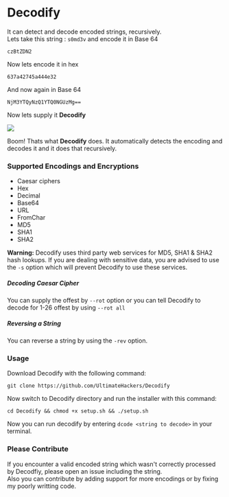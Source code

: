 # Decodify
It can detect and decode encoded strings, recursively.\
Lets take this string : `s0md3v` and encode it in Base 64
```
czBtZDN2
```
Now lets encode it in hex
```
637a42745a444e32
```
And now again in Base 64
```
NjM3YTQyNzQ1YTQ0NGUzMg==
```
Now lets supply it **Decodify**

<img src='https://i.imgur.com/bsiEyiM.png' />

Boom! Thats what <b>Decodify</b> does. It automatically detects the encoding and decodes it and it does that recursively.

### Supported Encodings and Encryptions
- Caesar ciphers
- Hex
- Decimal
- Base64
- URL
- FromChar
- MD5
- SHA1
- SHA2

**Warning:** Decodify uses third party web services for MD5, SHA1 & SHA2 hash lookups. If you are dealing with sensitive data, you are advised to use the `-s` option which will prevent Decodify to use these services.

##### Decoding Caesar Cipher
You can supply the offest by `--rot` option or you can tell Decodify to decode for 1-26 offest by using `--rot all`

##### Reversing a String
You can reverse a string by using the `-rev` option.

### Usage
Download Decodify with the following command:
```
git clone https://github.com/UltimateHackers/Decodify
```
Now switch to Decodify directory and run the installer with this command:
```
cd Decodify && chmod +x setup.sh && ./setup.sh
```
Now you can run decodify by entering `dcode <string to decode>` in your terminal.

### Please Contribute
If you encounter a valid encoded string which wasn't correctly processed by Decodfiy, please open an issue including the string.<br>
Also you can contribute by adding support for more encodings or by fixing my poorly writting code.
